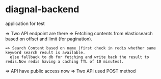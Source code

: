 # diagnal-backend
application for test


 => Two API endpoint are there
    => Fetching contents from elasticsearch based on offset and limit (for pagination).
    
    => Search Content based on name (first check in redis whether same keyword search result is available.
      else fallback to db for fetching and write back the result to redis.Now redis having a caching TTL of 10 minutes).
      
=> API have public access now
=> Two API used POST method
      
